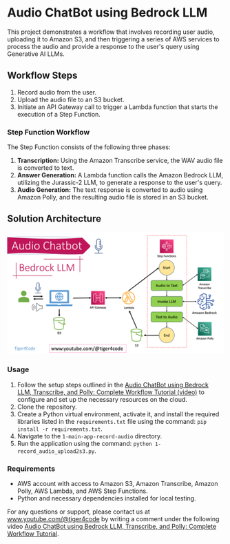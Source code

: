 # Audio ChatBot using Bedrock LLM

This project demonstrates a workflow that involves recording user audio, uploading it to Amazon S3, and then triggering a series of AWS services to process the audio and provide a response to the user's query using Generative AI LLMs.

## Workflow Steps

1. Record audio from the user.
2. Upload the audio file to an S3 bucket.
3. Initiate an API Gateway call to trigger a Lambda function that starts the execution of a Step Function.

### Step Function Workflow

The Step Function consists of the following three phases:

1. **Transcription:** Using the Amazon Transcribe service, the WAV audio file is converted to text.
2. **Answer Generation:** A Lambda function calls the Amazon Bedrock LLM, utilizing the Jurassic-2 LLM, to generate a response to the user's query.
3. **Audio Generation:** The text response is converted to audio using Amazon Polly, and the resulting audio file is stored in an S3 bucket.

## Solution Architecture

<!-- Placeholder for Solution Architecture Diagram -->
![Audio ChatBot Solution Architecture](Audio-Chatbot-solution-architecture.png)
### Usage

1. Follow the setup steps outlined in the [Audio ChatBot using Bedrock LLM, Transcribe, and Polly: Complete Workflow Tutorial (video)](https://youtu.be/ulk2UwK8rpE) to configure and set up the necessary resources on the cloud.
2. Clone the repository.
3. Create a Python virtual environment, activate it, and install the required libraries listed in the `requirements.txt` file using the command: `pip install -r requirements.txt`.
4. Navigate to the `1-main-app-record-audio` directory.
5. Run the application using the command: `python 1-record_audio_upload2s3.py`.

### Requirements

- AWS account with access to Amazon S3, Amazon Transcribe, Amazon Polly, AWS Lambda, and AWS Step Functions.
- Python and necessary dependencies installed for local testing.

For any questions or support, please contact us at www.youtube.com/@tiger4code by writing a comment under the following video [Audio ChatBot using Bedrock LLM, Transcribe, and Polly: Complete Workflow Tutorial](https://youtu.be/ulk2UwK8rpE).